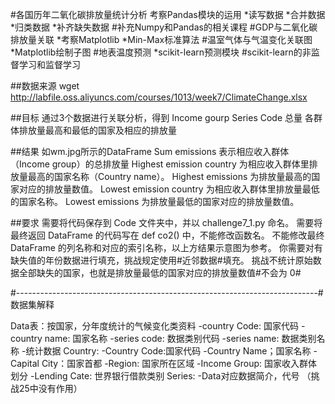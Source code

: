 #各国历年二氧化碳排放量统计分析
考察Pandas模块的运用
    *读写数据
    *合并数据
    *归类数据
    *补齐缺失数据
        #补充Numpy和Pandas的相关课程
#GDP与二氧化碳排放量关联
    *考察Matplotlib
    *Min-Max标准算法
#温室气体与气温变化关联图
    *Matplotlib绘制子图
#地表温度预测
    *scikit-learn预测模块
        #scikit-learn的非监督学习和监督学习


##数据来源
wget http://labfile.oss.aliyuncs.com/courses/1013/week7/ClimateChange.xlsx

##目标
通过3个数据进行关联分析，得到 Income gourp Series Code 总量
各群体排放量最高和最低的国家及相应的排放量

##结果
如wm.jpg所示的DataFrame
Sum emissions 表示相应收入群体（Income group）的总排放量
Highest emission country 为相应收入群体里排放量最高的国家名称（Country name）。
Highest emissions 为排放量最高的国家对应的排放量数值。
Lowest emission country 为相应收入群体里排放量最低的国家名称。
Lowest emissions 为排放量最低的国家对应的排放量数值。

##要求
需要将代码保存到 Code 文件夹中，并以 challenge7_1.py 命名。
需要将最终返回 DataFrame 的代码写在 def co2() 中，不能修改函数名。
不能修改最终 DataFrame 的列名称和对应的索引名称，以上方结果示意图为参考。
你需要对有缺失值的年份数据进行填充，挑战规定使用#近邻数据#填充。
挑战不统计原始数据全部缺失的国家，也就是排放量最低的国家对应的排放量数值#不会为 0#

#---------------------------------------------------------------------------#
数据集解释

Data表：按国家，分年度统计的气候变化类资料
    -country Code: 国家代码
    -country name: 国家名称
    -series code:  数据类别代码
    -series name:  数据类别名称
    -统计数据
Country: 
    -Country Code:国家代码
    -Country Name；国家名称
    -Capital City：国家首都
    -Region:       国家所在区域
    -Income Group: 国家收入群体划分
    -Lending Cate: 世界银行借款类别
Series:
    -Data对应数据简介，代号 （挑战25中没有作用）